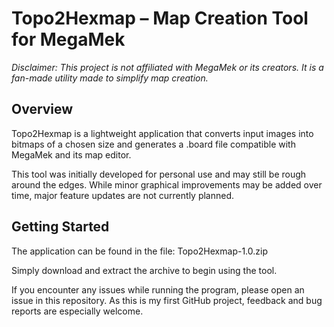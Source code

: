 # Topo2Hexmap – Map Creation Tool for MegaMek

*Disclaimer: This project is not affiliated with MegaMek or its creators. It is a fan-made utility made to simplify map creation.*

## Overview

Topo2Hexmap is a lightweight application that converts input images into bitmaps of a chosen size and generates a .board file compatible with MegaMek and its map editor.

This tool was initially developed for personal use and may still be rough around the edges. While minor graphical improvements may be added over time, major feature updates are not currently planned.

## Getting Started

The application can be found in the file:
Topo2Hexmap-1.0.zip

Simply download and extract the archive to begin using the tool.

If you encounter any issues while running the program, please open an issue in this repository. As this is my first GitHub project, feedback and bug reports are especially welcome.
